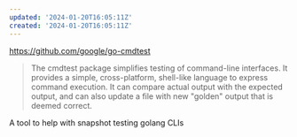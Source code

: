 ```yaml
---
updated: '2024-01-20T16:05:11Z'
created: '2024-01-20T16:05:11Z'
---
```

https://github.com/google/go-cmdtest

> The cmdtest package simplifies testing of command-line interfaces. It provides a simple, cross-platform, shell-like language to express command execution. It can compare actual output with the expected output, and can also update a file with new "golden" output that is deemed correct.

A tool to help with snapshot testing golang CLIs